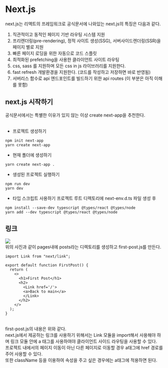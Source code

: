 # Next.js 

next.js는 리액트의 프레임워크로 공식문서에 나와있는 next.js의 특징은 다음과 같다.

1. 직관적이고 동적인 페이지 기반 라우팅 시스템 지원
2. 프리렌더링(pre-rendering), 정적 사이트 생성(SSG), 서버사이드렌더링(SSR)을 페이지 별로 지원
3. 빠른 페이지 로딩을 위한 자동으로 코드 스플릿
4. 최적화된 prefetching을 사용한 클라이언트 사이트 라우팅 
5. css, sass 를 지원하며 모든 css in js 라이브러리를 지원한다.
6. fast refresh 개발환경을 지원한다. (코드를 작성하고 저장하면 바로 반영됨)
7. 서버리스 함수로 api 엔드포인트를 빌드하기 위한 api routes (이 부분은 아직 이해를 못함)

## next.js 시작하기

공식문서에서는 특별한 이유가 있지 않는 이상 create next-app을 추천한다.
<br>
<br>

- 프로젝트 생성하기
```
npm init next-app
yarn create next-app
```

- 현재 폴더에 생성하기
```
yarn create next-app .
```

- 생성된 프로젝트 실행하기

```
npm run dev
yarn dev
```

- 타입 스크립트 사용하기
프로젝트 루트 디렉토리에 next-env.d.ts 파일 생성 후
```
npm install --save-dev typescript @types/react @types/node
yarn add --dev typescript @types/react @types/node
```

## 링크 

<img src='https://user-images.githubusercontent.com/77574867/122858442-3d5b3300-d355-11eb-9253-06cce2b20ca5.png'>
<br>
위의 사진과 같이 pages내에 posts라는 디렉토리를 생성하고 first-post.js를 만든다.
<br>

```
import Link from "next/link";

export default function FirstPost() {
  return (
    <>
      <h1>First Post</h1>
      <h2>
        <Link href='/'>
        <a>Back to main</a>
        </Link>
      </h2>
    </>
  );
}
```
<br>
first-post.js의 내용은 위와 같다.<br>
next.js에서 제공하는 링크를 사용하기 위해서는 Link 모듈을 import해서 사용해야 하며 링크 모듈 안에 a 태그를 사용하여야 클라이언트 사이드 라우팅을 사용할 수 있다.<br>
프로젝트 내에서의 페이지 이동이 아닌 다른 페이지로 이동할 경우 a태그에 href 경로를 주어 사용할 수 있다.<br>
또한 className 등을 이용하여 속성을 주고 싶은 경우에는 a태그에 적용하면 된다.